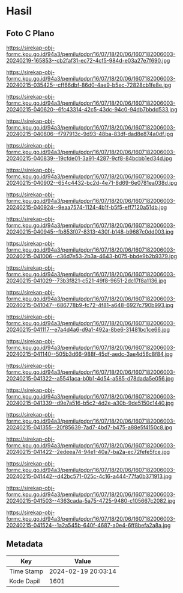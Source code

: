 # Hasil

## Foto C Plano

https://sirekap-obj-formc.kpu.go.id/94a3/pemilu/pdpr/16/07/18/20/06/1607182006003-20240219-165853--cb2faf31-ec72-4cf5-984d-e03a27e7f690.jpg

https://sirekap-obj-formc.kpu.go.id/94a3/pemilu/pdpr/16/07/18/20/06/1607182006003-20240215-035425--cff66dbf-86d0-4ae9-b5ec-72828cb1fe8e.jpg

https://sirekap-obj-formc.kpu.go.id/94a3/pemilu/pdpr/16/07/18/20/06/1607182006003-20240215-040620--6fc43314-42c5-43dc-94c0-94db7bbdd533.jpg

https://sirekap-obj-formc.kpu.go.id/94a3/pemilu/pdpr/16/07/18/20/06/1607182006003-20240215-040806--f797913c-9d93-48ba-83df-dad8e874a0df.jpg

https://sirekap-obj-formc.kpu.go.id/94a3/pemilu/pdpr/16/07/18/20/06/1607182006003-20240215-040839--19cfde01-3a91-4287-9cf8-84bcbb1ed34d.jpg

https://sirekap-obj-formc.kpu.go.id/94a3/pemilu/pdpr/16/07/18/20/06/1607182006003-20240215-040902--654c4432-bc2d-4e71-8d69-6e0781ea038d.jpg

https://sirekap-obj-formc.kpu.go.id/94a3/pemilu/pdpr/16/07/18/20/06/1607182006003-20240215-040924--9eaa7574-1124-4b1f-b5f5-eff7120a51db.jpg

https://sirekap-obj-formc.kpu.go.id/94a3/pemilu/pdpr/16/07/18/20/06/1607182006003-20240215-040945--fb853f07-8313-430f-b148-b9687c0dd003.jpg

https://sirekap-obj-formc.kpu.go.id/94a3/pemilu/pdpr/16/07/18/20/06/1607182006003-20240215-041006--c36d7e53-2b3a-4643-b075-bbde9b2b9379.jpg

https://sirekap-obj-formc.kpu.go.id/94a3/pemilu/pdpr/16/07/18/20/06/1607182006003-20240215-041029--73b3f821-c521-49f8-9651-2dc17f8a1136.jpg

https://sirekap-obj-formc.kpu.go.id/94a3/pemilu/pdpr/16/07/18/20/06/1607182006003-20240215-041047--686778b9-fc72-4f81-a648-6927c790b993.jpg

https://sirekap-obj-formc.kpu.go.id/94a3/pemilu/pdpr/16/07/18/20/06/1607182006003-20240215-041117--e7a4d4a6-d9a1-492a-8be6-31481bc1ce66.jpg

https://sirekap-obj-formc.kpu.go.id/94a3/pemilu/pdpr/16/07/18/20/06/1607182006003-20240215-041140--505b3d66-988f-45df-aedc-3ae4d56c8f84.jpg

https://sirekap-obj-formc.kpu.go.id/94a3/pemilu/pdpr/16/07/18/20/06/1607182006003-20240215-041322--a5541aca-b0b1-4d54-a585-d78dada5e056.jpg

https://sirekap-obj-formc.kpu.go.id/94a3/pemilu/pdpr/16/07/18/20/06/1607182006003-20240215-041339--d9e7a516-b5c2-4d2e-a30b-9de5150c1440.jpg

https://sirekap-obj-formc.kpu.go.id/94a3/pemilu/pdpr/16/07/18/20/06/1607182006003-20240215-041355--20f85639-7ad7-4bd7-b475-a88e5f4150c8.jpg

https://sirekap-obj-formc.kpu.go.id/94a3/pemilu/pdpr/16/07/18/20/06/1607182006003-20240215-041422--2edeea74-94e1-40a7-ba2a-ec72fefe5fce.jpg

https://sirekap-obj-formc.kpu.go.id/94a3/pemilu/pdpr/16/07/18/20/06/1607182006003-20240215-041442--d42bc571-025c-4c16-a444-77fa0b371913.jpg

https://sirekap-obj-formc.kpu.go.id/94a3/pemilu/pdpr/16/07/18/20/06/1607182006003-20240215-041503--4363cada-5a75-4725-9480-c105667c2082.jpg

https://sirekap-obj-formc.kpu.go.id/94a3/pemilu/pdpr/16/07/18/20/06/1607182006003-20240215-041524--1a2a545b-640f-4687-a0e4-6ff8befa2a8a.jpg


## Metadata

| Key        | Value               |
| ---------- | ------------------- |
| Time Stamp | 2024-02-19 20:03:14 |
| Kode Dapil | 1601                |




